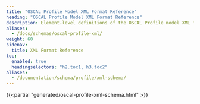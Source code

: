 ```yaml
---
title: "OSCAL Profile Model XML Format Reference"
heading: "OSCAL Profile Model XML Format Reference"
description: Element-level definitions of the OSCAL Profile model XML format.
aliases:
  - /docs/schemas/oscal-profile-xml/
weight: 60
sidenav:
  title: XML Format Reference
toc:
  enabled: true
  headingselectors: "h2.toc1, h3.toc2"
aliases:
  - /documentation/schema/profile/xml-schema/
---
```


{{<partial "generated/oscal-profile-xml-schema.html" >}}
